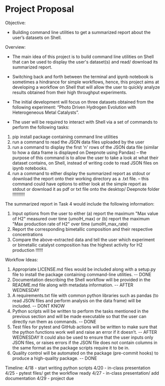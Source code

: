 # Project Proposal 

Objective: 
- Building command line utilities to get a summarized report about the user’s datasets on Shell.

Overview: 
- The main idea of this project is to build command line utilities on Shell that can be used to display the user's dataset(s) and 
read/ download its summarized report.
- Switching back and forth between the terminal and ipynb notebook is sometimes a hindrance for simple workflows, 
hence, this project aims at developing a workflow on Shell that will allow the user to quickly analyze results obtained from 
their high throughput experiments.
- The initial development will focus on three datasets obtained from the following experiment: 
“Photo Driven Hydrogen Evolution with Heterogeneous Metal Catalysts”. 

- The user will be required to interact with Shell via a set of commands to perform the following tasks: 
1. pip install package containing command line utilities 
2. run a command to read the JSON data files uploaded by the user 
3. run a command to display the first 'n' rows of the JSON data file (similar to how a data frame is displayed on Deepnote using Pandas)
– the purpose of this command is to allow the user to take a look at what their dataset contains, on Shell, instead of writing code to read JSON files on ipynb notebooks.
4. run a command to either display the summarized report as stdout or download the report onto their working directory as a .txt file.
– this command could have options to either look at the simple report as stdout or download it as pdf or txt file onto the desktop/ Deepnote folder  !!!!!!!!!!

The summarized report in Task 4 would include the following information:
1. Input options from the user to either (a) report the maximum "Max value of H2" measured over time (umolH_max) or 
(b) report the maximum "Max production rate of H2" over time (umolH_max_rate) 
2. Report the corresponding bimetallic composition and their respective concentrations 
3. Compare the above-extracted data and tell the user which experiment or bimetallic catalyst composition has the highest activity for H2 production !!!!!!

Workflow Ideas:
1. Appropriate LICENSE.md files would be included along with a setup.py file to install the package containing command-line utilities. -- DONE
2. Documentation describing the Shell workflow will be provided in the README.md file along with metadata information. -- AFTER WEDNESDAY
3. A requirements.txt file with common python libraries such as pandas (to read JSON files and perform analysis on the data frame) will be included. -- DONT KNOW
4. Python scripts will be written to perform the tasks mentioned in the previous section and will be made executable so that the user can directly run them as commands. -- DONE
5. Test files for pytest and GitHub actions will be written to make sure that the python functions work well and raise an error if it doesn’t. -- AFTER WEDNESDAY
It could also be used to ensure that the user inputs only JSON files, or raises errors if the JSON file does not contain columns in the same format as the package scripts require it to be in.
6. Quality control will be automated on the package (pre-commit hooks) to produce a high-quality package. -- DONE

Timeline: 
4/18 - start writing python scripts
4/20 - in-class presentation
4/25 - pytest files/ get the workflow ready 
4/27 - in-class presentation/ add documentation
4/29 - project due